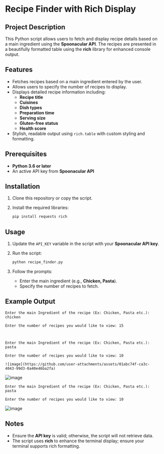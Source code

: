 # Recipe Finder with Rich Display

## Project Description

This Python script allows users to fetch and display recipe details based on a main ingredient using the **Spoonacular API**. The recipes are presented in a beautifully formatted table using the **rich** library for enhanced console output.

## Features

- Fetches recipes based on a main ingredient entered by the user.
- Allows users to specify the number of recipes to display.
- Displays detailed recipe information including:
  - **Recipe title**
  - **Cuisines**
  - **Dish types**
  - **Preparation time**
  - **Serving size**
  - **Gluten-free status**
  - **Health score**
- Stylish, readable output using `rich.table` with custom styling and formatting.

## Prerequisites

- **Python 3.6 or later**
- An active API key from **Spoonacular API**

## Installation

1. Clone this repository or copy the script.
2. Install the required libraries:
   
   ```bash
   pip install requests rich
   ```

## Usage

1. Update the `API_KEY` variable in the script with your **Spoonacular API key**.
2. Run the script:
   
   ```bash
   python recipe_finder.py
   ```

3. Follow the prompts:
   - Enter the main ingredient (e.g., **Chicken, Pasta**).
   - Specify the number of recipes to fetch.

## Example Output

```plaintext
Enter the main Ingredient of the recipe (Ex: Chicken, Pasta etc.): chicken

Enter the number of recipes you would like to view: 15



Enter the main Ingredient of the recipe (Ex: Chicken, Pasta etc.): pasta

Enter the number of recipes you would like to view: 10

![image](https://github.com/user-attachments/assets/01abc74f-ca3c-4043-99d3-0a40e46ba2fa)
```

![image](https://github.com/user-attachments/assets/28960b62-e760-434f-be49-d26c355e6fb0)

```plaintext
Enter the main Ingredient of the recipe (Ex: Chicken, Pasta etc.): pasta

Enter the number of recipes you would like to view: 10
```

![image](https://github.com/user-attachments/assets/01abc74f-ca3c-4043-99d3-0a40e46ba2fa)

## Notes

- Ensure the **API key** is valid; otherwise, the script will not retrieve data.
- The script uses **rich** to enhance the terminal display; ensure your terminal supports rich formatting.
